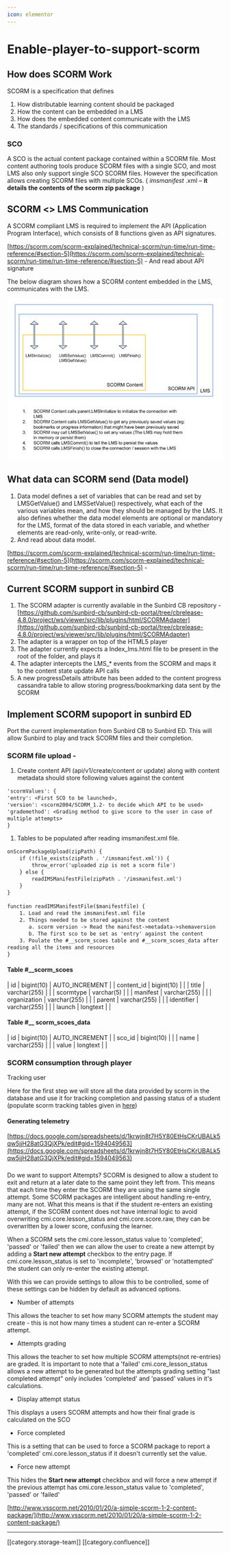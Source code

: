```yaml
---
icon: elementor
---
```


# Enable-player-to-support-scorm

## How does SCORM Work

SCORM is a specification that defines

1. How distributable learning content should be packaged
2. How the content can be embedded in a LMS
3. How does the embedded content communicate with the LMS
4. The standards / specifications of this communication

### SCO

A SCO is the actual content package contained within a SCORM file. Most content authoring tools produce SCORM files with a single SCO, and most LMS also only support single SCO SCORM files. However the specification allows creating SCORM files with multiple SCOs. ( _imsmanifest_ .xml – **it details the contents of the scorm zip package** )

## SCORM <> LMS Communication

A SCORM compliant LMS is required to implement the API (Application Program Interface), which consists of 8 functions given as API signatures.

[https://scorm.com/scorm-explained/technical-scorm/run-time/run-time-reference/#section-5](https://scorm.com/scorm-explained/technical-scorm/run-time/run-time-reference/#section-5) - And read about API signature

The below diagram shows how a SCORM content embedded in the LMS, communicates with the LMS.

![](<../../../../.gitbook/assets/SCORM Implementation.jpg>)

## What data can SCORM send (Data model)

1. Data model defines a set of variables that can be read and set by LMSGetValue() and LMSSetValue() respectively, what each of the various variables mean, and how they should be managed by the LMS. It also defines whether the data model elements are optional or mandatory for the LMS, format of the data stored in each variable, and whether elements are read-only, write-only, or read-write.&#x20;
2. And read about data model.

[https://scorm.com/scorm-explained/technical-scorm/run-time/run-time-reference/#section-5](https://scorm.com/scorm-explained/technical-scorm/run-time/run-time-reference/#section-5) -

## Current SCORM support in sunbird CB

1. The SCORM adapter is currently available in the Sunbird CB repository - [https://github.com/sunbird-cb/sunbird-cb-portal/tree/cbrelease-4.8.0/project/ws/viewer/src/lib/plugins/html/SCORMAdapter](https://github.com/sunbird-cb/sunbird-cb-portal/tree/cbrelease-4.8.0/project/ws/viewer/src/lib/plugins/html/SCORMAdapter)
2. The adapter is a wrapper on top of the HTML5 player
3. The adapter currently expects a Index\_lms.html file to be present in the root of the folder, and plays it
4. The adapter intercepts the LMS\_\* events from the SCORM and maps it to the content state update API calls
5. A new progressDetails attribute has been added to the content progress cassandra table to allow storing progress/bookmarking data sent by the SCORM

## Implement SCORM supoport in sunbird ED

Port the current implementation from Sunbird CB to Sunbird ED. This will allow Sunbird to play and track SCORM files and their completion.

### SCORM file upload -

1. Create content API (api/v1/create/content or update) along with content metadata should store following values against the content

```
'scormValues': {
'entry': <First SCO to be launched>,
'version': <scorm2004/SCORM_1.2- to decide which API to be used> 
'grademethod': <Grading method to give score to the user in case of multiple attempts>
}
```

1. Tables to be populated after reading imsmanifest.xml file.

```
onScormPackageUpload(zipPath) {
    if (!file_exists(zipPath . '/imsmanifest.xml')) {
        throw_error('uploaded zip is not a scorm file')
    } else {
        readIMSManifestFile(zipPath . '/imsmanifest.xml')
    }
}

function readIMSManifestFile($manifestfile) {
    1. Load and read the imsmanifest.xml file
    2. Things needed to be stored against the content
       a. scorm version -> Read the manifest->metadata->shemaversion
       b. The first sco to be set as 'entry' against the content 
    3. Poulate the #__scorm_scoes table and #__scorm_scoes_data after reading all the items and resources
}
```

#### Table #\_\_scorm\_scoes

\| id | bigint(10) | AUTO\_INCREMENT | | content\_id | bigint(10) | | | title | varchar(255) | | | scormtype | varchar(5) | | | manifest | varchar(255) | | | organization | varchar(255) | | | parent | varchar(255) | | | identifier | varchar(255) | | | launch | longtext | |

#### Table #\_\_ **scorm\_scoes\_data**

\| id | bigint(10) | AUTO\_INCREMENT | | sco\_id | bigint(10) | | | name | varchar(255) | | | value | longtext | |

### SCORM consumption through player

Tracking user

Here for the first step we will store all the data provided by scorm in the database and use it for tracking completion and passing status of a student (populate scorm tracking tables given in [here](https://docs.google.com/spreadsheets/d/1krwjn8t7H5Y80EtHsCKrUBALk5qw5jjH28atG3QjXPk/edit#gid=0))

#### Generating telemetry

[https://docs.google.com/spreadsheets/d/1krwjn8t7H5Y80EtHsCKrUBALk5qw5jjH28atG3QjXPk/edit#gid=1594049563](https://docs.google.com/spreadsheets/d/1krwjn8t7H5Y80EtHsCKrUBALk5qw5jjH28atG3QjXPk/edit#gid=1594049563)

###

Do we want to support Attempts? SCORM is designed to allow a student to exit and return at a later date to the same point they left from. This means that each time they enter the SCORM they are using the same single attempt. Some SCORM packages are intelligent about handling re-entry, many are not. What this means is that if the student re-enters an existing attempt, if the SCORM content does not have internal logic to avoid overwriting cmi.core.lesson\_status and cmi.core.score.raw, they can be overwritten by a lower score, confusing the learner.

When a SCORM sets the cmi.core.lesson\_status value to 'completed', 'passed' or 'failed' then we can allow the user to create a new attempt by adding a **Start new attempt** checkbox to the entry page. If cmi.core.lesson\_status is set to 'incomplete', 'browsed' or 'notattempted' the student can only re-enter the existing attempt.

With this we can provide settings to allow this to be controlled, some of these settings can be hidden by default as advanced options.

* Number of attempts

This allows the teacher to set how many SCORM attempts the student may create - this is not how many times a student can re-enter a SCORM attempt.

* Attempts grading

This allows the teacher to set how multiple SCORM attempts(not re-entries) are graded. It is important to note that a 'failed' cmi.core\_lesson\_status allows a new attempt to be generated but the attempts grading setting "last completed attempt" only includes 'completed' and 'passed' values in it's calculations.

* Display attempt status

This displays a users SCORM attempts and how their final grade is calculated on the SCO

* Force completed

This is a setting that can be used to force a SCORM package to report a 'completed' cmi.core.lesson\_status if it doesn't currently set the value.

* Force new attempt

This hides the **Start new attempt** checkbox and will force a new attempt if the previous attempt has cmi.core.lesson\_status value to 'completed', 'passed' or 'failed'

[http://www.vsscorm.net/2010/01/20/a-simple-scorm-1-2-content-package/](http://www.vsscorm.net/2010/01/20/a-simple-scorm-1-2-content-package/)

***

\[\[category.storage-team]] \[\[category.confluence]]
